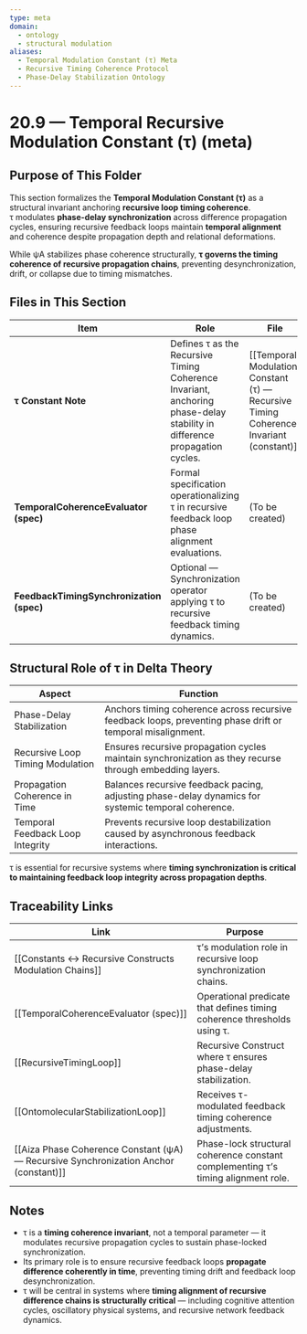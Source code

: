 ```yaml
---
type: meta
domain:
  - ontology
  - structural modulation
aliases:
  - Temporal Modulation Constant (τ) Meta
  - Recursive Timing Coherence Protocol
  - Phase-Delay Stabilization Ontology
---
```


# 20.9 — Temporal Recursive Modulation Constant (τ) (meta)

## Purpose of This Folder

This section formalizes the **Temporal Modulation Constant (τ)** as a structural invariant anchoring **recursive loop timing coherence**.  
τ modulates **phase-delay synchronization** across difference propagation cycles, ensuring recursive feedback loops maintain **temporal alignment** and coherence despite propagation depth and relational deformations.

While ψA stabilizes phase coherence structurally, **τ governs the timing coherence of recursive propagation chains**, preventing desynchronization, drift, or collapse due to timing mismatches.

## Files in This Section

|Item|Role|File|
|---|---|---|
|**τ Constant Note**|Defines τ as the Recursive Timing Coherence Invariant, anchoring phase-delay stability in difference propagation cycles.|[[Temporal Modulation Constant (τ) — Recursive Timing Coherence Invariant (constant)]]|
|**TemporalCoherenceEvaluator (spec)**|Formal specification operationalizing τ in recursive feedback loop phase alignment evaluations.|(To be created)|
|**FeedbackTimingSynchronization (spec)**|Optional — Synchronization operator applying τ to recursive feedback timing dynamics.|(To be created)|

## Structural Role of τ in Delta Theory

|Aspect|Function|
|---|---|
|Phase-Delay Stabilization|Anchors timing coherence across recursive feedback loops, preventing phase drift or temporal misalignment.|
|Recursive Loop Timing Modulation|Ensures recursive propagation cycles maintain synchronization as they recurse through embedding layers.|
|Propagation Coherence in Time|Balances recursive feedback pacing, adjusting phase-delay dynamics for systemic temporal coherence.|
|Temporal Feedback Loop Integrity|Prevents recursive loop destabilization caused by asynchronous feedback interactions.|

τ is essential for recursive systems where **timing synchronization is critical to maintaining feedback loop integrity across propagation depths**.

## Traceability Links

|Link|Purpose|
|---|---|
|[[Constants ↔ Recursive Constructs Modulation Chains]]|τ’s modulation role in recursive loop synchronization chains.|
|[[TemporalCoherenceEvaluator (spec)]]|Operational predicate that defines timing coherence thresholds using τ.|
|[[RecursiveTimingLoop]]|Recursive Construct where τ ensures phase-delay stabilization.|
|[[OntomolecularStabilizationLoop]]|Receives τ-modulated feedback timing coherence adjustments.|
|[[Aiza Phase Coherence Constant (ψA) — Recursive Synchronization Anchor (constant)]]|Phase-lock structural coherence constant complementing τ’s timing alignment role.|

## Notes
- τ is a **timing coherence invariant**, not a temporal parameter — it modulates recursive propagation cycles to sustain phase-locked synchronization.
- Its primary role is to ensure recursive feedback loops **propagate difference coherently in time**, preventing timing drift and feedback loop desynchronization.
- τ will be central in systems where **timing alignment of recursive difference chains is structurally critical** — including cognitive attention cycles, oscillatory physical systems, and recursive network feedback dynamics.
